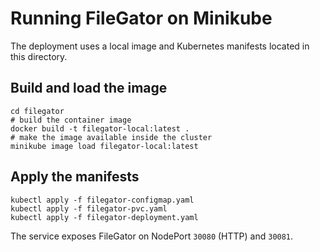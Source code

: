 # Running FileGator on Minikube

The deployment uses a local image and Kubernetes manifests located in this directory.

## Build and load the image

```
cd filegator
# build the container image
docker build -t filegator-local:latest .
# make the image available inside the cluster
minikube image load filegator-local:latest
```

## Apply the manifests

```
kubectl apply -f filegator-configmap.yaml
kubectl apply -f filegator-pvc.yaml
kubectl apply -f filegator-deployment.yaml
```

The service exposes FileGator on NodePort `30080` (HTTP) and `30081`.
